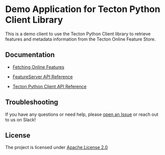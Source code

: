 # Demo Application for Tecton Python Client Library

This is a demo client to use the Tecton Python Client library to retrieve features and metadata information from the
Tecton Online Feature Store.

## Documentation


* [Fetching Online Features](https://docs.tecton.ai/latest/examples/fetch-real-time-features.html)

* [FeatureServer API Reference](https://docs.tecton.ai/rest-swagger/docs.html)

* [Tecton Python Client API Reference](https://tecton-ai.github.io/tecton-http-client-python/html/index.html)


## Troubleshooting


If you have any questions or need help, please [open an Issue](https://github.com/tecton-ai/tecton-http-client-python)
or reach out to us on Slack!


## License

The project is licensed
under [Apache License 2.0](https://github.com/tecton-ai/tecton-http-client-java/blob/main/LICENSE.md)
